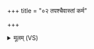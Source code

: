 +++
title = "०२ तपश्चैवास्तां कर्म"

+++
<details><summary>मूलम् (VS)</summary>

तप॑श्चै॒वास्तां॒ कर्म॑ चा॒न्तर्म॑ह॒त्य᳡र्ण॒वे।  
त आ॑सं॒ जन्या॑स्ते व॒रा ब्रह्म॑ ज्येष्ठव॒रो᳡भ॑वत् ॥
</details>